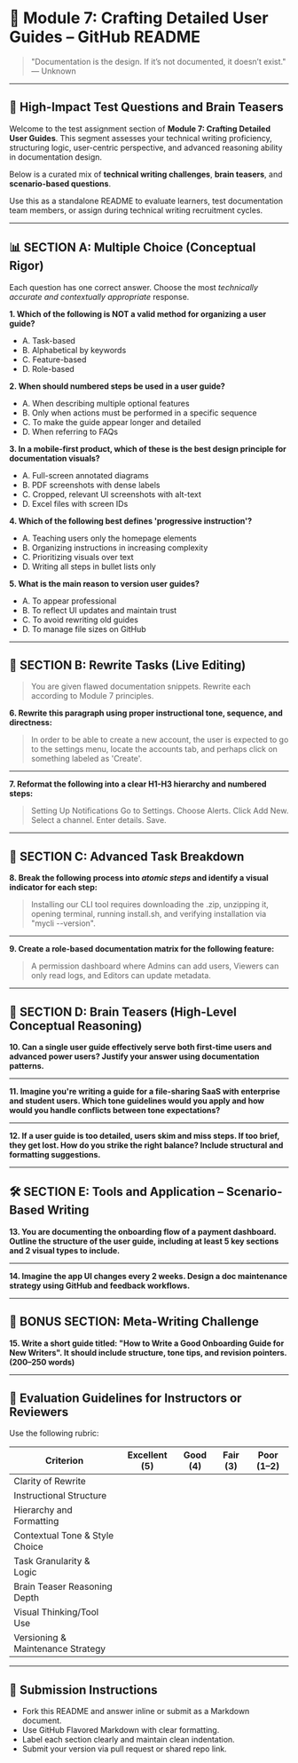 # 📘 Module 7: Crafting Detailed User Guides – GitHub README

> "Documentation is the design. If it’s not documented, it doesn’t exist." — Unknown

---

## 🧠 High-Impact Test Questions and Brain Teasers

Welcome to the test assignment section of **Module 7: Crafting Detailed User Guides**. This segment assesses your technical writing proficiency, structuring logic, user-centric perspective, and advanced reasoning ability in documentation design.

Below is a curated mix of **technical writing challenges**, **brain teasers**, and **scenario-based questions**.

Use this as a standalone README to evaluate learners, test documentation team members, or assign during technical writing recruitment cycles.

---

## 📊 SECTION A: Multiple Choice (Conceptual Rigor)

Each question has one correct answer. Choose the most *technically accurate and contextually appropriate* response.

**1. Which of the following is NOT a valid method for organizing a user guide?**

* A. Task-based
* B. Alphabetical by keywords
* C. Feature-based
* D. Role-based

**2. When should numbered steps be used in a user guide?**

* A. When describing multiple optional features
* B. Only when actions must be performed in a specific sequence
* C. To make the guide appear longer and detailed
* D. When referring to FAQs

**3. In a mobile-first product, which of these is the best design principle for documentation visuals?**

* A. Full-screen annotated diagrams
* B. PDF screenshots with dense labels
* C. Cropped, relevant UI screenshots with alt-text
* D. Excel files with screen IDs

**4. Which of the following best defines 'progressive instruction'?**

* A. Teaching users only the homepage elements
* B. Organizing instructions in increasing complexity
* C. Prioritizing visuals over text
* D. Writing all steps in bullet lists only

**5. What is the main reason to version user guides?**

* A. To appear professional
* B. To reflect UI updates and maintain trust
* C. To avoid rewriting old guides
* D. To manage file sizes on GitHub

---

## 🧪 SECTION B: Rewrite Tasks (Live Editing)

> You are given flawed documentation snippets. Rewrite each according to Module 7 principles.

**6. Rewrite this paragraph using proper instructional tone, sequence, and directness:**

> In order to be able to create a new account, the user is expected to go to the settings menu, locate the accounts tab, and perhaps click on something labeled as 'Create'.

---

**7. Reformat the following into a clear H1-H3 hierarchy and numbered steps:**

> Setting Up Notifications
> Go to Settings. Choose Alerts. Click Add New. Select a channel. Enter details. Save.

---

## 🔄 SECTION C: Advanced Task Breakdown

**8. Break the following process into *atomic steps* and identify a visual indicator for each step:**

> Installing our CLI tool requires downloading the .zip, unzipping it, opening terminal, running install.sh, and verifying installation via "mycli --version".

---

**9. Create a role-based documentation matrix for the following feature:**

> A permission dashboard where Admins can add users, Viewers can only read logs, and Editors can update metadata.

---

## 🧠 SECTION D: Brain Teasers (High-Level Conceptual Reasoning)

**10. Can a single user guide effectively serve both first-time users and advanced power users? Justify your answer using documentation patterns.**

---

**11. Imagine you're writing a guide for a file-sharing SaaS with enterprise and student users. Which tone guidelines would you apply and how would you handle conflicts between tone expectations?**

---

**12. If a user guide is too detailed, users skim and miss steps. If too brief, they get lost. How do you strike the right balance? Include structural and formatting suggestions.**

---

## 🛠️ SECTION E: Tools and Application – Scenario-Based Writing

**13. You are documenting the onboarding flow of a payment dashboard. Outline the structure of the user guide, including at least 5 key sections and 2 visual types to include.**

---

**14. Imagine the app UI changes every 2 weeks. Design a doc maintenance strategy using GitHub and feedback workflows.**

---

## 🧩 BONUS SECTION: Meta-Writing Challenge

**15. Write a short guide titled: "How to Write a Good Onboarding Guide for New Writers". It should include structure, tone tips, and revision pointers. (200–250 words)**

---

## 💬 Evaluation Guidelines for Instructors or Reviewers

Use the following rubric:

| Criterion                         | Excellent (5) | Good (4) | Fair (3) | Poor (1–2) |
| --------------------------------- | ------------- | -------- | -------- | ---------- |
| Clarity of Rewrite                |               |          |          |            |
| Instructional Structure           |               |          |          |            |
| Hierarchy and Formatting          |               |          |          |            |
| Contextual Tone & Style Choice    |               |          |          |            |
| Task Granularity & Logic          |               |          |          |            |
| Brain Teaser Reasoning Depth      |               |          |          |            |
| Visual Thinking/Tool Use          |               |          |          |            |
| Versioning & Maintenance Strategy |               |          |          |            |

---

## 📌 Submission Instructions

* Fork this README and answer inline or submit as a Markdown document.
* Use GitHub Flavored Markdown with clear formatting.
* Label each section clearly and maintain clean indentation.
* Submit your version via pull request or shared repo link.


